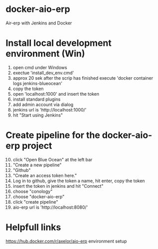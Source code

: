 # docker-aio-erp
Air-erp with Jenkins and Docker

# Install local development environment (Win)
1. open cmd under Windows
2. exectue 'install_dev_env.cmd'
3. approx 20 sek after the scrip has finished execute 'docker container logs jenkins-blueocean'
4. copy the token
5. open 'localhost:1000' and insert the token
6. install standard plugins
7. add admin account via dialog
8. jenkins url is 'http://localhost:1000/'
9. hit "Start using Jenkins"

# Create pipeline for the docker-aio-erp project
10. click "Open Blue Ocean" at the left bar
11. "Create a new pipeline"
12. "Github"
13. "Create an access token here."
14. Log in to github, give the token a name, hit enter, copy the token
15. insert the token in jenkins and hit "Connect"
16. choose "conology"
17. choose "docker-aio-erp"
18. click "create pipeline"
19. aio-erp url is 'http://localhost:8080/'

# Helpfull links
https://hub.docker.com/r/axelor/aio-erp environment setup

